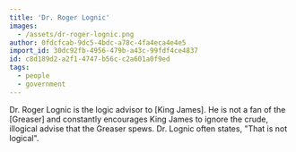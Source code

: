 ```yaml
---
title: 'Dr. Roger Lognic'
images:
  - /assets/dr-roger-lognic.png
author: 0fdcfcab-9dc5-4bdc-a78c-4fa4eca4e4e5
import_id: 30dc92fb-4956-479b-a43c-99fdf4ce4837
id: c8d189d2-a2f1-4747-b56c-c2a601a0f9ed
tags:
  - people
  - government
---
```

Dr. Roger Lognic is the logic advisor to [King James]. He is not a fan of the [Greaser] and constantly encourages King James to ignore the crude, illogical advise that the Greaser spews. Dr. Lognic often states, "That is not logical".